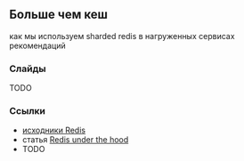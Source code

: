## Больше чем кеш
как мы используем sharded redis в нагруженных сервисах
рекомендаций

### Слайды
TODO

### Ссылки
- [исходники Redis](https://github.com/redis/redis)
- статья [Redis under the hood](https://www.pauladamsmith.com/articles/redis-under-the-hood.html)
- TODO
